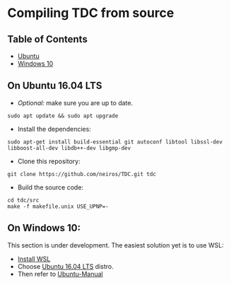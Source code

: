 # Compiling TDC from source

## Table of Contents
 - [Ubuntu](#on-ubuntu-16.04-lts)
 - [Windows 10](#on-windows-10)

## On Ubuntu 16.04 LTS

- *Optional:* make sure you are up to date.
```
sudo apt update && sudo apt upgrade
```

- Install the dependencies:
```
sudo apt-get install build-essential git autoconf libtool libssl-dev libboost-all-dev libdb++-dev libgmp-dev
```

- Clone this repository:
```
git clone https://github.com/neiros/TDC.git tdc
```

- Build the source code:
```
cd tdc/src
make -f makefile.unix USE_UPNP=-
```

## On Windows 10:
This section is under development. The easiest solution yet is to use WSL:

- [Install WSL](https://docs.microsoft.com/en-us/windows/wsl/install-win10)
- Choose [Ubuntu 16.04 LTS](https://www.microsoft.com/store/apps/9pjn388hp8c9) distro.
- Then refer to [Ubuntu-Manual](#on-ubuntu-16.04-lts) 